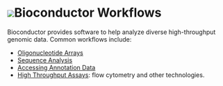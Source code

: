 # ![](/images/icons/help.gif)Bioconductor Workflows

Bioconductor provides software to help analyze diverse high-throughput
genomic data. Common workflows include:

* [Oligonucleotide Arrays](oligo-arrays/)
* [Sequence Analysis](high-throughput-sequencing/)
* [Accessing Annotation Data](annotation-data/)
* [High Throughput Assays](/help/workflows/high-throughput-assays/): 
  flow cytometry and other technologies.

